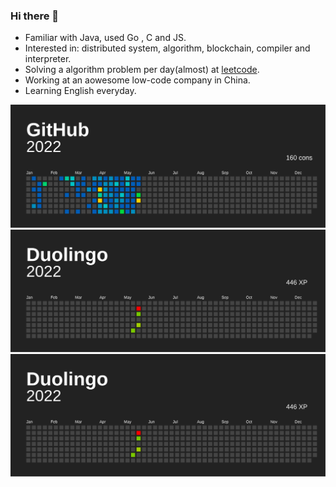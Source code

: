 ### Hi there 👋

<!--
**MilkyGreen/MilkyGreen** is a ✨ _special_ ✨ repository because its `README.md` (this file) appears on your GitHub profile.

Here are some ideas to get you started:

- 🔭 I’m currently working on ...
- 🌱 I’m currently learning ...
- 👯 I’m looking to collaborate on ...
- 🤔 I’m looking for help with ...
- 💬 Ask me about ...
- 📫 How to reach me: ...
- 😄 Pronouns: ...
- ⚡ Fun fact: ...
-->

- Familiar with Java, used Go , C and JS.
- Interested in: distributed system, algorithm, blockchain, compiler and interpreter.
- Solving a algorithm problem per day(almost) at [leetcode](https://leetcode-cn.com/u/milkygreen/).
- Working at an aowesome low-code company in China.
- Learning English everyday.

<img src="https://raw.githubusercontent.com/MilkyGreen/GitHubPoster/main/examples/github.svg">

<img src="https://raw.githubusercontent.com/MilkyGreen/GitHubPoster/main/examples/duolingo.svg">

<img src="https://raw.githubusercontent.com/MilkyGreen/GitHubPoster/main/examples/duolingo.svg">
